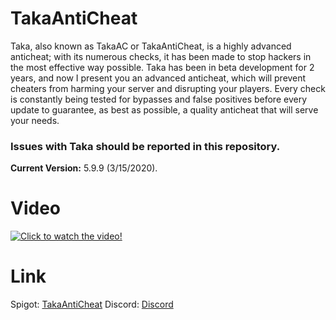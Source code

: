 # TakaAntiCheat

Taka, also known as TakaAC or TakaAntiCheat, is a highly advanced anticheat; with its numerous checks, it has been made to stop hackers in the most effective way possible.
Taka has been in beta development for 2 years, and now I present you an advanced anticheat, which will prevent cheaters from harming your server and disrupting your players.
Every check is constantly being tested for bypasses and false positives before every update to guarantee, as best as possible, a quality anticheat that will serve your needs.
### **Issues with Taka should be reported in this repository.**

**Current Version:** 5.9.9 (3/15/2020).

# Video

[![Click to watch the video!](https://img.youtube.com/vi/gmCgLnn07u0/0.jpg)](https://www.youtube.com/watch?v=gmCgLnn07u0)

# Link

Spigot: [TakaAntiCheat](https://www.spigotmc.org/resources/takaanticheat-takaac.45167/)
Discord: [Discord](https://discord.me/takadakata)
